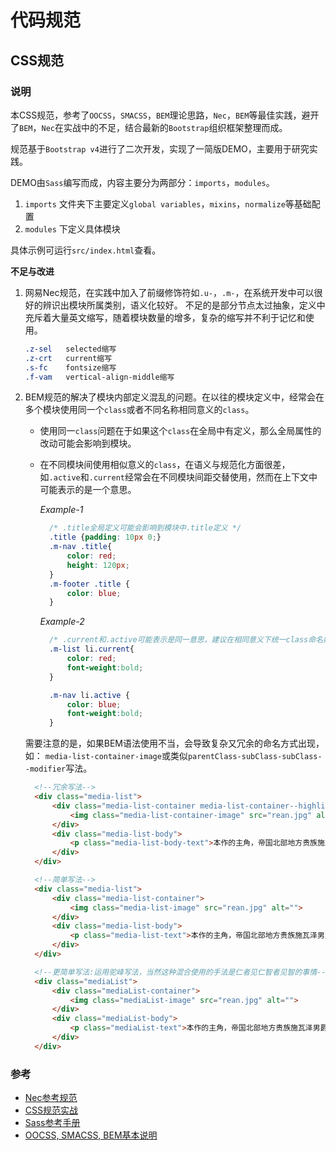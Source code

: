 # 代码规范
## CSS规范
### 说明
本CSS规范，参考了`OOCSS`，`SMACSS`，`BEM`理论思路，`Nec`，`BEM`等最佳实践，避开了`BEM`，`Nec`在实战中的不足，结合最新的`Bootstrap`组织框架整理而成。

规范基于`Bootstrap v4`进行了二次开发，实现了一简版DEMO，主要用于研究实践。

DEMO由`Sass`编写而成，内容主要分为两部分：`imports`，`modules`。

1. `imports` 文件夹下主要定义`global variables`，`mixins`，`normalize`等基础配置
2. `modules` 下定义具体模块

具体示例可运行`src/index.html`查看。

**不足与改进**

1. 网易Nec规范，在实践中加入了前缀修饰符如`.u-`，`.m-`，在系统开发中可以很好的辨识出模块所属类别，语义化较好。
不足的是部分节点太过抽象，定义中充斥着大量英文缩写，随着模块数量的增多，复杂的缩写并不利于记忆和使用。
    ```css
    .z-sel   selected缩写
    .z-crt   current缩写
    .s-fc    fontsize缩写
    .f-vam   vertical-align-middle缩写
    ```

2. BEM规范的解决了模块内部定义混乱的问题。在以往的模块定义中，经常会在多个模块使用同一个`class`或者不同名称相同意义的`class`。
    * 使用同一`class`问题在于如果这个`class`在全局中有定义，那么全局属性的改动可能会影响到模块。
    * 在不同模块间使用相似意义的`class`，在语义与规范化方面很差，如`.active`和`.current`经常会在不同模块间距交替使用，然而在上下文中可能表示的是一个意思。
    
      *Example-1*
      ```css
        /* .title全局定义可能会影响到模块中.title定义 */
        .title {padding: 10px 0;}
        .m-nav .title{
            color: red;
            height: 120px;
        }
        .m-footer .title {
            color: blue; 
        }
      ```
      *Example-2*
      ```css
        /* .current和.active可能表示是同一意思，建议在相同意义下统一class命名如.active */
        .m-list li.current{
            color: red;
            font-weight:bold;
        }

        .m-nav li.active {
            color: blue;
            font-weight:bold; 
        }
      ```
    
    需要注意的是，如果BEM语法使用不当，会导致复杂又冗余的命名方式出现，如： `media-list-container-image`或类似`parentClass-subClass-subClass--modifier`写法。
    ```html
      <!--冗余写法-->
      <div class="media-list">
          <div class="media-list-container media-list-container--highlight">
              <img class="media-list-container-image" src="rean.jpg" alt="">
          </div>
          <div class="media-list-body">
              <p class="media-list-body-text">本作的主角，帝国北部地方贵族施瓦泽男爵的养子，也是托尔兹士官学校特科班“Ⅶ组”的成员。</p>
          </div>
      </div>

      <!--简单写法-->
      <div class="media-list">
          <div class="media-list-container">
              <img class="media-list-image" src="rean.jpg" alt="">
          </div>
          <div class="media-list-body">
              <p class="media-list-text">本作的主角，帝国北部地方贵族施瓦泽男爵的养子，也是托尔兹士官学校特科班“Ⅶ组”的成员。</p>
          </div>
      </div>

      <!--更简单写法:运用驼峰写法，当然这种混合使用的手法是仁者见仁智者见智的事情-->
      <div class="mediaList">
          <div class="mediaList-container">
              <img class="mediaList-image" src="rean.jpg" alt="">
          </div>
          <div class="mediaList-body">
              <p class="mediaList-text">本作的主角，帝国北部地方贵族施瓦泽男爵的养子，也是托尔兹士官学校特科班“Ⅶ组”的成员。</p>
          </div>
      </div>
    ```

### 参考
* [Nec参考规范](http://nec.netease.com/standard/css-practice.html)
* [CSS规范实战](https://medium.com/@fat/mediums-css-is-actually-pretty-fucking-good-b8e2a6c78b06#.2slca4lo4)
* [Sass参考手册](http://sass.bootcss.com/docs/sass-reference/)
* [OOCSS, SMACSS, BEM基本说明](https://segmentfault.com/a/1190000000704006)